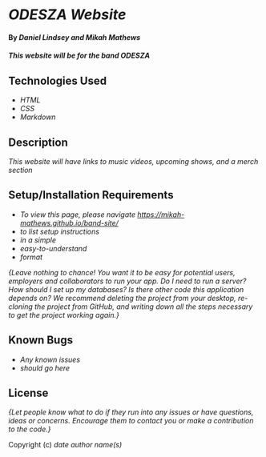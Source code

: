 # _ODESZA Website_

#### By _**Daniel Lindsey and Mikah Mathews**_

#### _This website will be for the band ODESZA_

## Technologies Used

* _HTML_
* _CSS_
* _Markdown_

## Description

_This website will have links to music videos, upcoming shows, and a merch section_

## Setup/Installation Requirements

* _To view this page, please navigate https://mikah-mathews.github.io/band-site/_
* _to list setup instructions_
* _in a simple_
* _easy-to-understand_
* _format_

_{Leave nothing to chance! You want it to be easy for potential users, employers and collaborators to run your app. Do I need to run a server? How should I set up my databases? Is there other code this application depends on? We recommend deleting the project from your desktop, re-cloning the project from GitHub, and writing down all the steps necessary to get the project working again.}_

## Known Bugs

* _Any known issues_
* _should go here_

## License

_{Let people know what to do if they run into any issues or have questions, ideas or concerns.  Encourage them to contact you or make a contribution to the code.}_

Copyright (c) _date_ _author name(s)_
